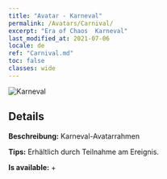 ```yaml
---
title: "Avatar - Karneval"
permalink: /Avatars/Carnival/
excerpt: "Era of Chaos  Karneval"
last_modified_at: 2021-07-06
locale: de
ref: "Carnival.md"
toc: false
classes: wide
---
```

 ![Karneval](/images/a/avatarFrame_95.png)

## Details

 **Beschreibung:** Karneval-Avatarrahmen 

 **Tips:** Erhältlich durch Teilnahme am Ereignis. 

 **Is available:**  + 

